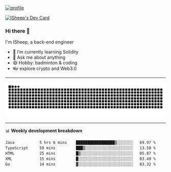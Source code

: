 [![profile](https://user-images.githubusercontent.com/54968314/208005045-e4b42f3b-833d-4242-bfcc-e764865553a2.svg)](https://www.calligrapher.ai/)

<a href="https://app.daily.dev/linziyang1106"><img src="https://api.daily.dev/devcards/v2/i4Spwx5Skx5FpTqWcwoit.png?r=kgx&type=wide" width="652" alt="ISheep's Dev Card"/></a>

### Hi there 🐏

I'm ISheep, a back-end engineer

- 🔭 I’m currently learning Solidity
- 💬 Ask me about anything
- 😄 Hobby: badminton & coding
- 👓 explore crypto and Web3.0

-------

![](https://raw.githubusercontent.com/ISheepp/ISheepp/output/github-contribution-grid-snake.svg)

-------

📊 **Weekly development breakdown**
<!--START_SECTION:waka-->

```txt
Java           5 hrs 6 mins    █████████████████▒░░░░░░░   69.97 %
TypeScript     59 mins         ███▒░░░░░░░░░░░░░░░░░░░░░   13.58 %
HTML           25 mins         █▒░░░░░░░░░░░░░░░░░░░░░░░   05.87 %
XML            15 mins         █░░░░░░░░░░░░░░░░░░░░░░░░   03.49 %
Go             14 mins         ▓░░░░░░░░░░░░░░░░░░░░░░░░   03.32 %
```

<!--END_SECTION:waka-->
